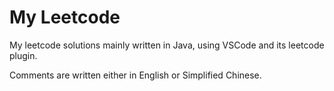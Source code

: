 # My Leetcode

My leetcode solutions mainly written in Java, using VSCode and its leetcode plugin.

Comments are written either in English or Simplified Chinese.
